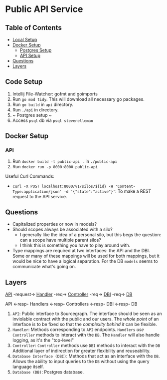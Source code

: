 # Public API Service 

## Table of Contents 
- [Local Setup](#code-setup)
- [Docker Setup](#docker-setup)
    - [Postgres Setup](#postgres)
    - [API Setup](#api)
- [Questions](#questions)
- [Layers](#layers)

## Code Setup
1. Intellij File-Watcher: gofmt and goimports
1. Run `go mod tidy`. This will download all necessary go packages. 
2. Run `go build` in `api` directory. 
3. Run `./api` in directory. 
4. ~ Postgres setup ~ 
5. Access `psql` db via `psql stevenelleman`

## Docker Setup

### API  
1. Run `docker build -t public-api .` in `./public-api` 
2. Run `docker run -p 8000:8000 public-api`

Useful Curl Commands:
- `curl -X POST localhost:8000/v1/silos/${id} -H 'Content-Type:application/json' -d '{"state":"active"}'`: To make a REST request to the API service.

## Questions
- Capitalized properties or now in models? 
- Should scopes always be associated with a silo?
    - I generally like the idea of a personal silo, but this begs the question: can a scope have multiple parent silos? 
    - I think this is something you have to play around with.
- Type mappings are required at two interfaces: the API and the DBI. Some or many of these mappings will be used for both mappings, but it would be nice to have a logical separation. For the DB `models` seems to communicate what's going on. 

## Layers 

[API](./api) -request-> [Handler](../../libraries/golang/guts/handlers) -req-> [Controller](../../libraries/golang/guts/controller) -req-> [DBI](../../libraries/golang/guts/connection) -req-> [DB](../../libraries/golang/guts/connection/service/psql_conn/db) 

API <-resp- Handlers <-resp- Controllers <-resp- DBI <-resp- DB

1. `API`: Public interface to Sourcegraph. The interface should be seen as an inviolable contract with the public and our users. The _whole point_ of an interface is to be fixed so that the _complexity behind it_ can be flexible.  
2. `Handler`: Methods corresponding to `API` endpoints. `Handlers` _use_ `Controller` methods to interact with the `DB`. The `Handler` will also handle logging, as it's the "top-level" 
3. `Controller`: `Controller` methods use `DBI` methods to interact with the `DB` Additional layer of indirection for greater flexibility and reuseability. 
4. `Database Interface (DBI)`: Methods that act as an interface with the `DB`. Allows the ability to input queries to the `DB` without using the query language itself. 
5. `Database (DB)`: Postgres database. 